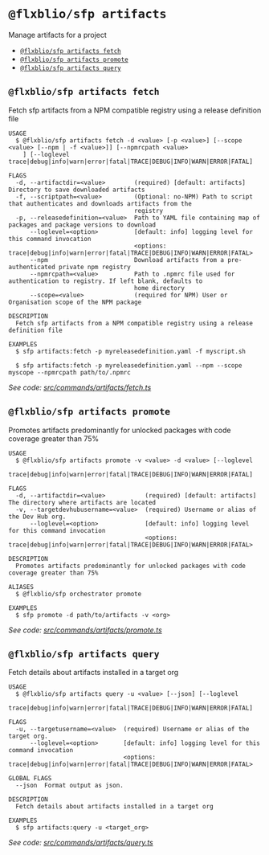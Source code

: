 `@flxblio/sfp artifacts`
========================

Manage artifacts for a project

* [`@flxblio/sfp artifacts fetch`](#flxbliosfp-artifacts-fetch)
* [`@flxblio/sfp artifacts promote`](#flxbliosfp-artifacts-promote)
* [`@flxblio/sfp artifacts query`](#flxbliosfp-artifacts-query)

## `@flxblio/sfp artifacts fetch`

Fetch sfp artifacts from a NPM compatible registry using a release definition file

```
USAGE
  $ @flxblio/sfp artifacts fetch -d <value> [-p <value>] [--scope <value> [--npm | -f <value>]] [--npmrcpath <value>
    ] [--loglevel trace|debug|info|warn|error|fatal|TRACE|DEBUG|INFO|WARN|ERROR|FATAL]

FLAGS
  -d, --artifactdir=<value>        (required) [default: artifacts] Directory to save downloaded artifacts
  -f, --scriptpath=<value>         (Optional: no-NPM) Path to script that authenticates and downloads artifacts from the
                                   registry
  -p, --releasedefinition=<value>  Path to YAML file containing map of packages and package versions to download
      --loglevel=<option>          [default: info] logging level for this command invocation
                                   <options: trace|debug|info|warn|error|fatal|TRACE|DEBUG|INFO|WARN|ERROR|FATAL>
      --npm                        Download artifacts from a pre-authenticated private npm registry
      --npmrcpath=<value>          Path to .npmrc file used for authentication to registry. If left blank, defaults to
                                   home directory
      --scope=<value>              (required for NPM) User or Organisation scope of the NPM package

DESCRIPTION
  Fetch sfp artifacts from a NPM compatible registry using a release definition file

EXAMPLES
  $ sfp artifacts:fetch -p myreleasedefinition.yaml -f myscript.sh

  $ sfp artifacts:fetch -p myreleasedefinition.yaml --npm --scope myscope --npmrcpath path/to/.npmrc
```

_See code: [src/commands/artifacts/fetch.ts](https://github.com/flxbl-io/sfp)_

## `@flxblio/sfp artifacts promote`

Promotes artifacts predominantly for unlocked packages with code coverage greater than 75%

```
USAGE
  $ @flxblio/sfp artifacts promote -v <value> -d <value> [--loglevel
    trace|debug|info|warn|error|fatal|TRACE|DEBUG|INFO|WARN|ERROR|FATAL]

FLAGS
  -d, --artifactdir=<value>           (required) [default: artifacts] The directory where artifacts are located
  -v, --targetdevhubusername=<value>  (required) Username or alias of the Dev Hub org.
      --loglevel=<option>             [default: info] logging level for this command invocation
                                      <options: trace|debug|info|warn|error|fatal|TRACE|DEBUG|INFO|WARN|ERROR|FATAL>

DESCRIPTION
  Promotes artifacts predominantly for unlocked packages with code coverage greater than 75%

ALIASES
  $ @flxblio/sfp orchestrator promote

EXAMPLES
  $ sfp promote -d path/to/artifacts -v <org>
```

_See code: [src/commands/artifacts/promote.ts](https://github.com/flxbl-io/sfp)_

## `@flxblio/sfp artifacts query`

Fetch details about artifacts installed in a target org

```
USAGE
  $ @flxblio/sfp artifacts query -u <value> [--json] [--loglevel
    trace|debug|info|warn|error|fatal|TRACE|DEBUG|INFO|WARN|ERROR|FATAL]

FLAGS
  -u, --targetusername=<value>  (required) Username or alias of the target org.
      --loglevel=<option>       [default: info] logging level for this command invocation
                                <options: trace|debug|info|warn|error|fatal|TRACE|DEBUG|INFO|WARN|ERROR|FATAL>

GLOBAL FLAGS
  --json  Format output as json.

DESCRIPTION
  Fetch details about artifacts installed in a target org

EXAMPLES
  $ sfp artifacts:query -u <target_org>
```

_See code: [src/commands/artifacts/query.ts](https://github.com/flxbl-io/sfp)_

